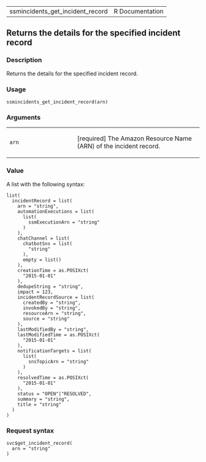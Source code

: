 <table style="width: 100%;">
<tbody>
<tr class="odd">
<td>ssmincidents_get_incident_record</td>
<td style="text-align: right;">R Documentation</td>
</tr>
</tbody>
</table>

## Returns the details for the specified incident record

### Description

Returns the details for the specified incident record.

### Usage

    ssmincidents_get_incident_record(arn)

### Arguments

<table>
<colgroup>
<col style="width: 35%" />
<col style="width: 65%" />
</colgroup>
<tbody>
<tr class="odd">
<td><code id="ssmincidents_get_incident_record_:_arn">arn</code></td>
<td><p>[required] The Amazon Resource Name (ARN) of the incident
record.</p></td>
</tr>
</tbody>
</table>

### Value

A list with the following syntax:

    list(
      incidentRecord = list(
        arn = "string",
        automationExecutions = list(
          list(
            ssmExecutionArn = "string"
          )
        ),
        chatChannel = list(
          chatbotSns = list(
            "string"
          ),
          empty = list()
        ),
        creationTime = as.POSIXct(
          "2015-01-01"
        ),
        dedupeString = "string",
        impact = 123,
        incidentRecordSource = list(
          createdBy = "string",
          invokedBy = "string",
          resourceArn = "string",
          source = "string"
        ),
        lastModifiedBy = "string",
        lastModifiedTime = as.POSIXct(
          "2015-01-01"
        ),
        notificationTargets = list(
          list(
            snsTopicArn = "string"
          )
        ),
        resolvedTime = as.POSIXct(
          "2015-01-01"
        ),
        status = "OPEN"|"RESOLVED",
        summary = "string",
        title = "string"
      )
    )

### Request syntax

    svc$get_incident_record(
      arn = "string"
    )
